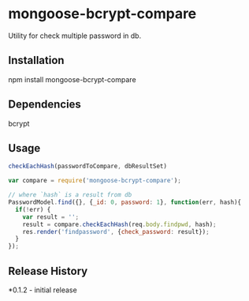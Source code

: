 mongoose-bcrypt-compare
=======================

Utility for check multiple password in db.

## Installation

npm install mongoose-bcrypt-compare

## Dependencies
bcrypt

## Usage

```javascript
checkEachHash(passwordToCompare, dbResultSet)

var compare = require('mongoose-bcrypt-compare');

// where `hash` is a result from db
PasswordModel.find({}, {_id: 0, password: 1}, function(err, hash){
  if(!err) {
    var result = '';
    result = compare.checkEachHash(req.body.findpwd, hash);
    res.render('findpassword', {check_password: result});
  }
});
```

## Release History

*0.1.2 - initial release

